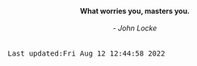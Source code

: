 
<div align="center"><b><span>What worries you, masters you.</span></b><br><br><i> - John Locke</i></div>
<br><br><kbd>Last updated:Fri Aug 12 12:44:58 2022</kbd>